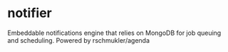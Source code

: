 # notifier
Embeddable notifications engine that relies on MongoDB for job queuing and scheduling. Powered by rschmukler/agenda
